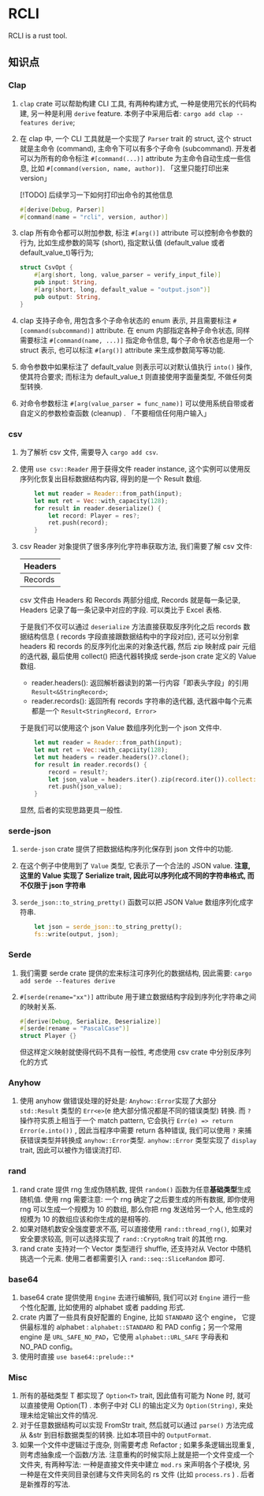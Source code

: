# RCLI

RCLI is a rust tool.

## 知识点

### Clap

1. `clap` crate 可以帮助构建 CLI 工具, 有两种构建方式, 一种是使用冗长的代码构建, 另一种是利用 `derive` feature. 本例子中采用后者: `cargo add clap --features derive`;

2. 在 clap 中, 一个 CLI 工具就是一个实现了 `Parser` trait 的 struct, 这个 struct 就是主命令 (command), 主命令下可以有多个子命令 (subcommand). 开发者可以为所有的命令标注 `#[command(...)]` attribute 为主命令自动生成一些信息, 比如 `#[command(version, name, author)]`. 「这里只能打印出来 version」

    [!TODO] 后续学习一下如何打印出命令的其他信息

    ```rust
    #[derive(Debug, Parser)]
    #[command(name = "rcli", version, author)]
    ```

3. clap 所有命令都可以附加参数, 标注 `#[arg()]` attribute 可以控制命令参数的行为, 比如生成参数的简写 (short), 指定默认值 (default_value 或者 default_value_t)等行为;

    ```rust
    struct CsvOpt {
        #[arg(short, long, value_parser = verify_input_file)]
        pub input: String,
        #[arg(short, long, default_value = "output.json")]
        pub output: String,
    }
    ```

4. clap 支持子命令, 用包含多个子命令状态的 enum 表示, 并且需要标注 `#[command(subcommand)]` attribute. 在 enum 内部指定各种子命令状态, 同样需要标注 `#[command(name, ...)]` 指定命令信息, 每个子命令状态也是用一个 struct 表示, 也可以标注 `#[arg()]` attribute 来生成参数简写等功能.

5. 命令参数中如果标注了 default_value 则表示可以对默认值执行 `into()` 操作, 使其符合要求; 而标注为 default_value_t 则直接使用字面量类型, 不做任何类型转换.

6. 对命令参数标注 `#[arg(value_parser = func_name)]` 可以使用系统自带或者自定义的参数检查函数 (cleanup) . 「不要相信任何用户输入」

### csv

1.  为了解析 csv 文件, 需要导入 `cargo add csv`.
2.  使用 `use csv::Reader` 用于获得文件 reader instance, 这个实例可以使用反序列化恢复出目标数据结构内容, 得到的是一个 Result 数组.

    ```rust
        let mut reader = Reader::from_path(input);
        let mut ret = Vec::with_capacity(128);
        for result in reader.deserialize() {
            let record: Player = res?;
            ret.push(record);
        }
    ```
3.  csv Reader 对象提供了很多序列化字符串获取方法, 我们需要了解 csv 文件:

    | Headers |
    |-|
    | Records |

    csv 文件由 Headers 和 Records 两部分组成, Records 就是每一条记录, Headers 记录了每一条记录中对应的字段. 可以类比于 Excel 表格.

    于是我们不仅可以通过 `deserialize` 方法直接获取反序列化之后 records 数据结构信息 ( records 字段直接跟数据结构中的字段对应), 还可以分别拿 headers 和 records 的反序列化出来的对象迭代器, 然后 zip 映射成 pair 元组的迭代器, 最后使用 collect() 把迭代器转换成 serde-json crate 定义的 Value 数组.

    - reader.headers(): 返回解析器读到的第一行内容「即表头字段」的引用 `Result<&StringRecord>`;
    - reader.records(): 返回所有 records 字符串的迭代器, 迭代器中每个元素都是一个 `Result<StringRecord, Error>`

    于是我们可以使用这个 json Value 数组序列化到一个 json 文件中.
    ```rust
        let mut reader = Reader::from_path(input);
        let mut ret = Vec::with_capciity(128);
        let mut headers = reader.headers()?.clone();
        for result in reader.records() {
            record = result?;
            let json_value = headers.iter().zip(record.iter()).collect::<Value>();
            ret.push(json_value);
        }
    ```

    显然, 后者的实现思路更具一般性.

### serde-json

1. `serde-json` crate 提供了把数据结构序列化保存到 json 文件中的功能.

2. 在这个例子中使用到了 `Value` 类型, 它表示了一个合法的 JSON value. **注意, 这里的 Value 实现了 Serialize trait, 因此可以序列化成不同的字符串格式, 而不仅限于 json 字符串**

3. `serde_json::to_string_pretty()` 函数可以把 JSON Value 数组序列化成字符串.

    ```rust
        let json = serde_json::to_string_pretty();
        fs::write(output, json);
    ```

### Serde

1.  我们需要 serde crate 提供的宏来标注可序列化的数据结构, 因此需要: `cargo add serde --features derive`

2.  `#[serde(rename="xx")]` attribute 用于建立数据结构字段到序列化字符串之间的映射关系.

    ```rust
    #[derive(Debug, Serialize, Deserialize)]
    #[serde(rename = "PascalCase")]
    struct Player {}
    ```

    但这样定义映射就使得代码不具有一般性, 考虑使用 csv crate 中分别反序列化的方式


### Anyhow

1. 使用 anyhow 做错误处理的好处是: `Anyhow::Error`实现了大部分 `std::Result` 类型的 `Err<e>`(e 绝大部分情况都是不同的错误类型) 转换. 而 `?` 操作符实质上相当于一个 match pattern, 它会执行 `Err(e) => return Error(e.into())` , 因此当程序中需要 return 各种错误, 我们可以使用 `?` 来捕获错误类型并转换成 `anyhow::Error`类型. `anyhow::Error` 类型实现了 `display` trait, 因此可以被作为错误流打印.


### rand

1. rand crate 提供 rng 生成伪随机数, 提供 `random()` 函数为任意**基础类型**生成随机值. 使用 rng 需要注意: 一个 rng 确定了之后要生成的所有数据, 即你使用 rng 可以生成一个规模为 10 的数组, 那么你把 rng 发送给另一个人, 他生成的规模为 10 的数组应该和你生成的是相等的.
2. 如果对随机数安全强度要求不高, 可以直接使用 `rand::thread_rng()`, 如果对安全要求较高, 则可以选择实现了 `rand::CryptoRng` trait 的其他 rng.
3. rand crate 支持对一个 Vector 类型进行 shuffle, 还支持对从 Vector 中随机挑选一个元素. 使用二者都需要引入 `rand::seq::SliceRandom` 即可.


### base64

1. base64 crate 提供使用 `Engine` 去进行编解码, 我们可以对 `Engine` 进行一些个性化配置, 比如使用的 alphabet 或者 padding 形式.
2. crate 内置了一些具有良好配置的 Engine, 比如 `STANDARD` 这个 engine， 它提供最标准的 alphabet : `alphabet::STANDARD` 和 PAD config；另一个常用 engine 是 `URL_SAFE_NO_PAD`，它使用 `alphabet::URL_SAFE` 字母表和 NO_PAD config。
3. 使用时直接 `use base64::prelude::*`

### Misc
1.  所有的基础类型 T 都实现了 `Option<T>` trait, 因此值有可能为 None 时, 就可以直接使用 Option(T) . 本例子中对 CLI 的输出定义为 `Option(String)`, 来处理未给定输出文件的情况.
2.  对于任意数据结构可以实现 FromStr trait, 然后就可以通过 `parse()` 方法完成从 &str 到目标数据类型的转换. 比如本项目中的 `OutputFormat`.
3.  如果一个文件中逻辑过于庞杂, 则需要考虑 Refactor ; 如果多条逻辑出现重复, 则考虑抽象成一个函数/方法. 注意重构的时候实际上就是把一个文件变成一个文件夹, 有两种写法: 一种是直接文件夹中建立 `mod.rs` 来声明各个子模块, 另一种是在文件夹同目录创建与文件夹同名的 rs 文件 (比如 `process.rs` ) . 后者是新推荐的写法.
